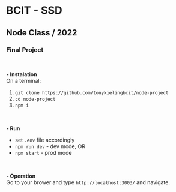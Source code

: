 # BCIT - SSD
## Node Class / 2022
### Final Project  
<br />  

**- Instalation**  
On a terminal:
1. `git clone https://github.com/tonykielingbcit/node-project`
2. `cd node-project`
3. `npm i`  
<br />  

**- Run**
- set `.env` file accordingly
- `npm run dev` - dev mode, OR
- `npm start` - prod mode  
<br />  

**- Operation**  
Go to your brower and type `http://localhost:3003/` and navigate.